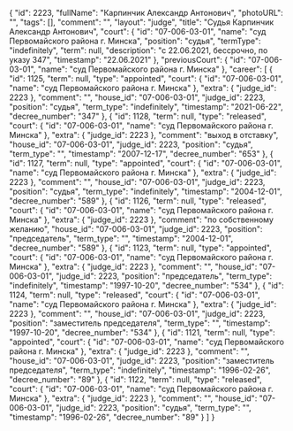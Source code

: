 {
    "id": 2223,
    "fullName": "Карпинчик Александр Антонович",
    "photoURL": "",
    "tags": [],
    "comment": "",
    "layout": "judge",
    "title": "Судья Карпинчик Александр Антонович",
    "court": {
        "id": "07-006-03-01",
        "name": "суд Первомайского района г. Минска",
        "position": "судья",
        "termType": "indefinitely",
        "term": null,
        "description": "c 22.06.2021, бессрочно, по указу 347",
        "timestamp": "22.06.2021"
    },
    "previousCourt": {
        "id": "07-006-03-01",
        "name": "суд Первомайского района г. Минска"
    },
    "career": [
        {
            "id": 1125,
            "term": null,
            "type": "appointed",
            "court": {
                "id": "07-006-03-01",
                "name": "суд Первомайского района г. Минска"
            },
            "extra": {
                "judge_id": 2223
            },
            "comment": "",
            "house_id": "07-006-03-01",
            "judge_id": 2223,
            "position": "судья",
            "term_type": "indefinitely",
            "timestamp": "2021-06-22",
            "decree_number": "347"
        },
        {
            "id": 1128,
            "term": null,
            "type": "released",
            "court": {
                "id": "07-006-03-01",
                "name": "суд Первомайского района г. Минска"
            },
            "extra": {
                "judge_id": 2223
            },
            "comment": "выход в отставку",
            "house_id": "07-006-03-01",
            "judge_id": 2223,
            "position": "судья",
            "term_type": "",
            "timestamp": "2007-12-17",
            "decree_number": "653"
        },
        {
            "id": 1127,
            "term": null,
            "type": "appointed",
            "court": {
                "id": "07-006-03-01",
                "name": "суд Первомайского района г. Минска"
            },
            "extra": {
                "judge_id": 2223
            },
            "comment": "",
            "house_id": "07-006-03-01",
            "judge_id": 2223,
            "position": "судья",
            "term_type": "indefinitely",
            "timestamp": "2004-12-01",
            "decree_number": "589"
        },
        {
            "id": 1126,
            "term": null,
            "type": "released",
            "court": {
                "id": "07-006-03-01",
                "name": "суд Первомайского района г. Минска"
            },
            "extra": {
                "judge_id": 2223
            },
            "comment": "по собственному желанию",
            "house_id": "07-006-03-01",
            "judge_id": 2223,
            "position": "председатель",
            "term_type": "",
            "timestamp": "2004-12-01",
            "decree_number": "589"
        },
        {
            "id": 1123,
            "term": null,
            "type": "appointed",
            "court": {
                "id": "07-006-03-01",
                "name": "суд Первомайского района г. Минска"
            },
            "extra": {
                "judge_id": 2223
            },
            "comment": "",
            "house_id": "07-006-03-01",
            "judge_id": 2223,
            "position": "председатель",
            "term_type": "indefinitely",
            "timestamp": "1997-10-20",
            "decree_number": "534"
        },
        {
            "id": 1124,
            "term": null,
            "type": "released",
            "court": {
                "id": "07-006-03-01",
                "name": "суд Первомайского района г. Минска"
            },
            "extra": {
                "judge_id": 2223
            },
            "comment": "",
            "house_id": "07-006-03-01",
            "judge_id": 2223,
            "position": "заместитель председателя",
            "term_type": "",
            "timestamp": "1997-10-20",
            "decree_number": "534"
        },
        {
            "id": 1121,
            "term": null,
            "type": "appointed",
            "court": {
                "id": "07-006-03-01",
                "name": "суд Первомайского района г. Минска"
            },
            "extra": {
                "judge_id": 2223
            },
            "comment": "",
            "house_id": "07-006-03-01",
            "judge_id": 2223,
            "position": "заместитель председателя",
            "term_type": "indefinitely",
            "timestamp": "1996-02-26",
            "decree_number": "89"
        },
        {
            "id": 1122,
            "term": null,
            "type": "released",
            "court": {
                "id": "07-006-03-01",
                "name": "суд Первомайского района г. Минска"
            },
            "extra": {
                "judge_id": 2223
            },
            "comment": "",
            "house_id": "07-006-03-01",
            "judge_id": 2223,
            "position": "судья",
            "term_type": "",
            "timestamp": "1996-02-26",
            "decree_number": "89"
        }
    ]
}